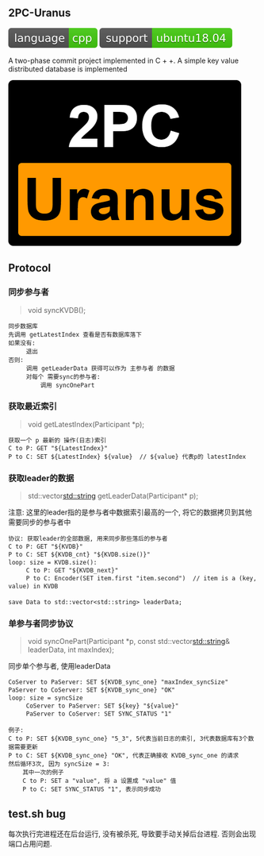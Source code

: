 ## 2PC-Uranus



![](assets/cpp.svg) ![](assets/support.svg)

A two-phase commit project implemented in C + +. A simple key value distributed database is implemented



![](assets/logo.png)





## Protocol



### 同步参与者

> void syncKVDB();

```
同步数据库
先调用 getLatestIndex 查看是否有数据库落下
如果没有:
     退出
否则:
     调用 getLeaderData 获得可以作为 主参与者 的数据
     对每个 需要sync的参与者:
         调用 syncOnePart
```





### 获取最近索引

> void getLatestIndex(Participant *p);

```
获取一个 p 最新的 操作(日志)索引
C to P: GET "${LatestIndex}"
P to C: SET ${LatestIndex} ${value}  // ${value} 代表p的 latestIndex
```



### 获取leader的数据

> std::vector<std::string> getLeaderData(Participant* p);

注意: 这里的leader指的是参与者中数据索引最高的一个, 将它的数据拷贝到其他需要同步的参与者中

```
协议: 获取leader的全部数据, 用来同步那些落后的参与者
C to P: GET "${KVDB}"
P to C: SET ${KVDB_cnt} "${KVDB.size()}"
loop: size = KVDB.size():
     C to P: GET "${KVDB_next}"
     P to C: Encoder(SET item.first "item.second")  // item is a (key, value) in KVDB

save Data to std::vector<std::string> leaderData;

```



### 单参与者同步协议

> void syncOnePart(Participant *p, const std::vector<std::string>& leaderData, int maxIndex);

同步单个参与者, 使用leaderData

```
CoServer to PaServer: SET ${KVDB_sync_one} "maxIndex_syncSize"
PaServer to CoServer: SET ${KVDB_sync_one} "OK"
loop: size = syncSize
     CoServer to PaServer: SET ${key} "${value}"
     PaServer to CoServer: SET SYNC_STATUS "1"
     
例子:
C to P: SET ${KVDB_sync_one} "5_3", 5代表当前日志的索引, 3代表数据库有3个数据需要更新
P to C: SET ${KVDB_sync_one} "OK", 代表正确接收 KVDB_sync_one 的请求
然后循环3次, 因为 syncSize = 3:
	其中一次的例子
    C to P: SET a "value", 将 a 设置成 "value" 值
    P to C: SET SYNC_STATUS "1", 表示同步成功
```






## test.sh bug

每次执行完进程还在后台运行, 没有被杀死, 导致要手动关掉后台进程. 否则会出现端口占用问题.